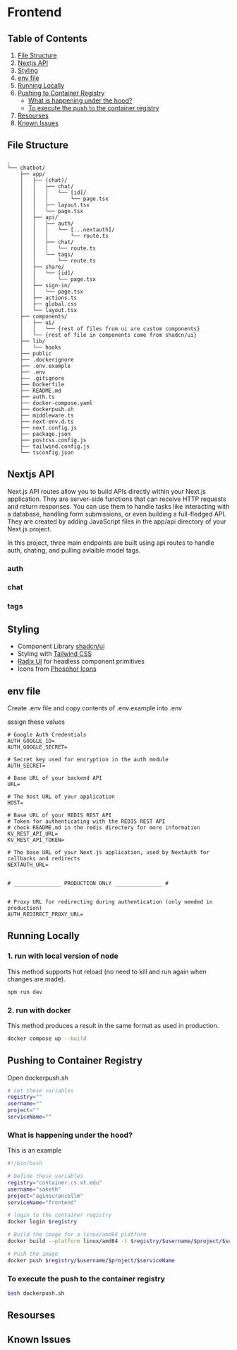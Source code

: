# Frontend

## Table of Contents

1. [File Structure](#file-structure)
2. [Nextjs API](#nextjs-api)
3. [Styling](#styling)
4. [env file](#env-file)
5. [Running Locally](#running-locally)
6. [Pushing to Container Registry](#pushing-to-container-registry)
   - [What is happening under the hood?](#what-is-happening-under-the-hood)
   - [To execute the push to the container registry](#to-execute-the-push-to-the-container-registry)
7. [Resourses](#resourses)
8. [Known Issues](#known-issues)

## File Structure
```
.
└── chatbot/
    ├── app/
    │   ├── (chat)/
    │   │   ├── chat/
    │   │   │   └── [id]/
    │   │   │       └── page.tsx
    │   │   ├── layout.tsx
    │   │   └── page.tsx
    │   ├── api/
    │   │   ├── auth/
    │   │   │   └── [...nextauth]/
    │   │   │       └── route.ts
    │   │   ├── chat/
    │   │   │   └── route.ts
    │   │   └── tags/
    │   │       └── route.ts
    │   ├── share/
    │   │   └── [id]/
    │   │       └── page.tsx
    │   ├── sign-in/
    │   │   └── page.tsx
    │   ├── actions.ts
    │   ├── global.css
    │   └── layout.tsx
    ├── components/
    │   ├── ui/
    │   │   └── {rest of files from ui are custom components}
    │   └── {rest of file in components come from shadcn/ui}
    ├── lib/
    │   └── hooks
    ├── public
    ├── .dockerignore
    ├── .env.example
    ├── .env
    ├── .gitignore
    ├── Dockerfile
    ├── README.md
    ├── auth.ts
    ├── docker-compose.yaml
    ├── dockerpush.sh
    ├── middleware.ts
    ├── next-env.d.ts
    ├── next.config.js
    ├── package.json
    ├── postcss.config.js
    ├── tailwind.config.js
    └── tsconfig.json
```

## Nextjs API

Next.js API routes allow you to build APIs directly within your Next.js application. They are server-side functions that can receive HTTP requests and return responses. You can use them to handle tasks like interacting with a database, handling form submissions, or even building a full-fledged API. They are created by adding JavaScript files in the app/api directory of your Next.js project.

In this project, three main endpoints are built using api routes to handle auth, chating, and pulling avlaible model tags.

### auth

### chat

### tags

## Styling
- Component Library [shadcn/ui](https://ui.shadcn.com)
- Styling with [Tailwind CSS](https://tailwindcss.com)
- [Radix UI](https://radix-ui.com) for headless component primitives
- Icons from [Phosphor Icons](https://phosphoricons.com)


## env file
Create .env file and copy contents of .env.example into .env

assign these values

``` .env
# Google Auth Credentials
AUTH_GOOGLE_ID=
AUTH_GOOGLE_SECRET=

# Secret key used for encryption in the auth module
AUTH_SECRET=

# Base URL of your backend API
URL=

# The host URL of your application
HOST=

# Base URL of your REDIS REST API
# Token for authenticating with the REDIS REST API
# check README.md in the redis directery for more information
KV_REST_API_URL=
KV_REST_API_TOKEN=

# The base URL of your Next.js application, used by NextAuth for callbacks and redirects
NEXTAUTH_URL=


# _______________ PRODUCTION ONLY _______________ #


# Proxy URL for redirecting during authentication (only needed in production)
AUTH_REDIRECT_PROXY_URL=
```


## Running Locally
### 1. run with local version of node
This method supports hot reload (no need to kill and run again when changes are made).
``` bash
npm run dev
```

### 2. run with docker

This method produces a result in the same format as used in production.
``` bash
docker compose up --build
```

## Pushing to Container Registry

Open dockerpush.sh

```bash
# set these variables
registry=""
username=""
project=""
serviceName=""
```

### What is happening under the hood?
This is an example
```bash
#!/bin/bash

# Define these variables
registry="container.cs.vt.edu"
username="saketh"
project="aginsurancellm"
serviceName="frontend"

# login to the container registry
docker login $registry

# Build the image for a linux/amd64 platform 
docker build --platform linux/amd64 -t $registry/$username/$project/$serviceName .

# Push the image
docker push $registry/$username/$project/$serviceName
```

### To execute the push to the container registry
```bash
bash dockerpush.sh
```

## Resourses

## Known Issues
